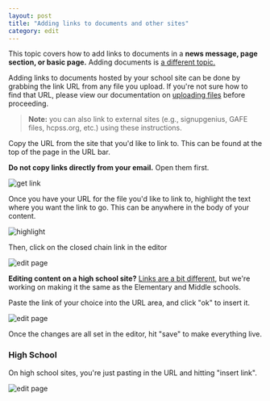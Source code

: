 ```yaml
---
layout: post
title: "Adding links to documents and other sites"
category: edit
---
```


This topic covers how to add links to documents in a <strong>news message, page section, or basic page.</strong> Adding documents is [a different topic.](/schoolsites-help/files/2016/12/13/uploading-files/)

Adding links to documents hosted by your school site can be done by grabbing the link URL from any file you upload. If you're not sure how to find that URL, please view our documentation on [uploading files](/schoolsites-help/files/2016/12/13/uploading-files/) before proceeding.

> **Note:** you can also link to external sites (e.g., signupgenius, GAFE files, hcpss.org, etc.) using these instructions.

Copy the URL from the site that you'd like to link to. This can be found at the top of the page in the URL bar. 

**Do not copy links directly from your email.** Open them first.

![get link](/schoolsites-help/images/uploading/copy-link.png)

Once you have your URL for the file you'd like to link to, highlight the text where you want the link to go. This can be anywhere in the body of your content.

![highlight](/schoolsites-help/images/pages/highlight-text.png)

Then, click on the closed chain link in the editor

![edit page](/schoolsites-help/images/pages/link-editor.png)

**Editing content on a high school site?** [Links are a bit different](#hs-links), but we're working on making it the same as the Elementary and Middle schools.

Paste the link of your choice into the URL area, and click "ok" to insert it. 

![edit page](/schoolsites-help/images/pages/insert-link.png)

Once the changes are all set in the editor, hit "save" to make everything live.

<h3 id="hs-links">High School </h3>

On high school sites, you're just pasting in the URL and hitting "insert link".

![edit page](/schoolsites-help/images/uploading/hs-link-editor.png)

